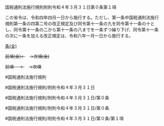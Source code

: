 国税通則法施行規則附則令和４年３月３１日第０条第１項

この省令は、令和四年四月一日から施行する。ただし、第一条中国税通則法施行規則第一条の四第二号の改正規定及び同令第十一条の九を同令第十一条の十とし、同令第十一条の二から第十一条の八までを一条ずつ繰り下げ、同令第十一条の次に一条を加える改正規定は、令和六年一月一日から施行する。

[条(全)](国税通則法施行規則附則令和４年３月３１日第０条_.md)

~~前項(全)←~~　~~→次項(全)~~

~~前項 　 ←~~　~~→次項~~



#国税通則法施行規則

#国税通則法施行規則/附則令和４年３月３１日

#国税通則法施行規則/附則令和４年３月３１日/第０条

#国税通則法施行規則/附則令和４年３月３１日/第０条

#国税通則法施行規則/附則令和４年３月３１日/第０条/第１項

